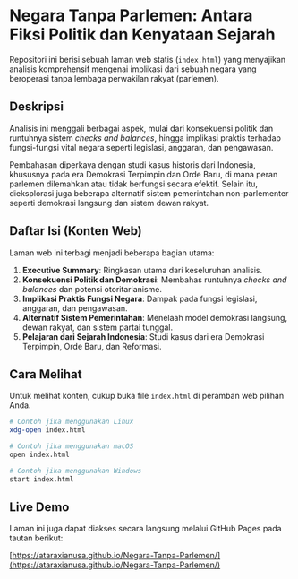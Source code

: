 # Negara Tanpa Parlemen: Antara Fiksi Politik dan Kenyataan Sejarah

Repositori ini berisi sebuah laman web statis (`index.html`) yang menyajikan analisis komprehensif mengenai implikasi dari sebuah negara yang beroperasi tanpa lembaga perwakilan rakyat (parlemen).

## Deskripsi

Analisis ini menggali berbagai aspek, mulai dari konsekuensi politik dan runtuhnya sistem *checks and balances*, hingga implikasi praktis terhadap fungsi-fungsi vital negara seperti legislasi, anggaran, dan pengawasan.

Pembahasan diperkaya dengan studi kasus historis dari Indonesia, khususnya pada era Demokrasi Terpimpin dan Orde Baru, di mana peran parlemen dilemahkan atau tidak berfungsi secara efektif. Selain itu, dieksplorasi juga beberapa alternatif sistem pemerintahan non-parlementer seperti demokrasi langsung dan sistem dewan rakyat.

## Daftar Isi (Konten Web)

Laman web ini terbagi menjadi beberapa bagian utama:

1.  **Executive Summary**: Ringkasan utama dari keseluruhan analisis.
2.  **Konsekuensi Politik dan Demokrasi**: Membahas runtuhnya *checks and balances* dan potensi otoritarianisme.
3.  **Implikasi Praktis Fungsi Negara**: Dampak pada fungsi legislasi, anggaran, dan pengawasan.
4.  **Alternatif Sistem Pemerintahan**: Menelaah model demokrasi langsung, dewan rakyat, dan sistem partai tunggal.
5.  **Pelajaran dari Sejarah Indonesia**: Studi kasus dari era Demokrasi Terpimpin, Orde Baru, dan Reformasi.

## Cara Melihat

Untuk melihat konten, cukup buka file `index.html` di peramban web pilihan Anda.

```bash
# Contoh jika menggunakan Linux
xdg-open index.html

# Contoh jika menggunakan macOS
open index.html

# Contoh jika menggunakan Windows
start index.html
```

## Live Demo

Laman ini juga dapat diakses secara langsung melalui GitHub Pages pada tautan berikut:

[https://ataraxianusa.github.io/Negara-Tanpa-Parlemen/](https://ataraxianusa.github.io/Negara-Tanpa-Parlemen/)
